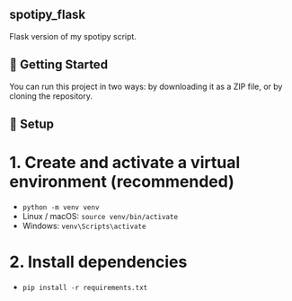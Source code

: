 ## spotipy_flask
Flask version of my spotipy script.

## 🚀 Getting Started

You can run this project in two ways: by downloading it as a ZIP file, or by cloning the repository.

## 🔧 Setup

# 1. Create and activate a virtual environment (recommended)
- `python -m venv venv` 
- Linux / macOS: `source venv/bin/activate`
- Windows: `venv\Scripts\activate`
# 2. Install dependencies
- `pip install -r requirements.txt`


